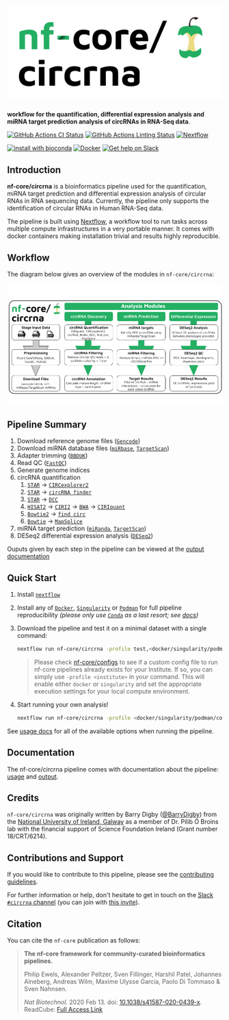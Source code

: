 # ![nf-core/circrna](docs/images/nf-core-circrna_logo.png)

**workflow for the quantification, differential expression analysis and miRNA target prediction analysis of circRNAs in RNA-Seq data**.

[![GitHub Actions CI Status](https://github.com/nf-core/circrna/workflows/nf-core%20CI/badge.svg)](https://github.com/nf-core/circrna/actions)
[![GitHub Actions Linting Status](https://github.com/nf-core/circrna/workflows/nf-core%20linting/badge.svg)](https://github.com/nf-core/circrna/actions)
[![Nextflow](https://img.shields.io/badge/nextflow-%E2%89%A520.04.0-brightgreen.svg)](https://www.nextflow.io/)

[![install with bioconda](https://img.shields.io/badge/install%20with-bioconda-brightgreen.svg)](https://bioconda.github.io/)
[![Docker](https://img.shields.io/docker/automated/nfcore/circrna.svg)](https://hub.docker.com/r/nfcore/circrna)
[![Get help on Slack](http://img.shields.io/badge/slack-nf--core%20%23circrna-4A154B?logo=slack)](https://nfcore.slack.com/channels/circrna)

## Introduction

**nf-core/circrna** is a bioinformatics pipeline used for the quantification, miRNA target prediction and differential expression analysis of circular RNAs in RNA sequencing data. Currently, the pipeline only supports the identification of circular RNAs in Human RNA-Seq data.

The pipeline is built using [Nextflow](https://www.nextflow.io), a workflow tool to run tasks across multiple compute infrastructures in a very portable manner. It comes with docker containers making installation trivial and results highly reproducible.

## Workflow

The diagram below gives an overview of the modules in `nf-core/circrna`:

<p markdown="1" align="center">
<img src="docs/images/workflow.png" alt="workflow" width="1000">
</p>

## Pipeline Summary

1. Download reference genome files ([`Gencode`](https://www.gencodegenes.org/))
2. Download miRNA database files ([`miRbase`](http://www.mirbase.org/ftp.shtml), [`TargetScan`](http://www.targetscan.org/cgi-bin/targetscan/data_download.vert72.cgi))
3. Adapter trimming ([`BBDUK`](https://jgi.doe.gov/data-and-tools/bbtools/bb-tools-user-guide/bbduk-guide/))
4. Read QC ([`FastQC`](http://www.bioinformatics.babraham.ac.uk/projects/fastqc/))
5. Generate genome indices
6. circRNA quantification
    1. [`STAR`](https://github.com/alexdobin/STAR) -> [`CIRCexplorer2`](https://circexplorer2.readthedocs.io/en/latest/)
    2. [`STAR`](https://github.com/alexdobin/STAR) -> [`circRNA finder`](https://github.com/orzechoj/circRNA_finder)
    3. [`STAR`](https://github.com/alexdobin/STAR) -> [`DCC`](https://github.com/dieterich-lab/DCC)
    4. [`HISAT2`](http://daehwankimlab.github.io/hisat2/) -> [`CIRI2`](https://sourceforge.net/projects/ciri/files/CIRI2/) -> [`BWA`](http://bio-bwa.sourceforge.net/) -> [`CIRIquant`](https://github.com/Kevinzjy/CIRIquant)
    5. [`Bowtie2`](http://bowtie-bio.sourceforge.net/bowtie2/index.shtml) -> [`find circ`](https://github.com/marvin-jens/find_circ)
    6. [`Bowtie`](http://bowtie-bio.sourceforge.net/index.shtml) -> [`MapSplice`](http://www.netlab.uky.edu/p/bioinfo/MapSplice2)
7. miRNA target prediction ([`miRanda`](http://cbio.mskcc.org/miRNA2003/miranda.html), [`TargetScan`](http://www.targetscan.org/cgi-bin/targetscan/data_download.vert72.cgi))
8. DESeq2 differential expression analysis ([`DESeq2`](https://bioconductor.org/packages/release/bioc/html/DESeq2.html))

Ouputs given by each step in the pipeline can be viewed at the [output documentation](https://nf-co.re/circrna/dev/output)

## Quick Start

1. Install [`nextflow`](https://nf-co.re/usage/installation)

2. Install any of [`Docker`](https://docs.docker.com/engine/installation/), [`Singularity`](https://www.sylabs.io/guides/3.0/user-guide/) or [`Podman`](https://podman.io/) for full pipeline reproducibility _(please only use [`Conda`](https://conda.io/miniconda.html) as a last resort; see [docs](https://nf-co.re/usage/configuration#basic-configuration-profiles))_

3. Download the pipeline and test it on a minimal dataset with a single command:

    ```bash
    nextflow run nf-core/circrna -profile test,<docker/singularity/podman/conda/institute>
    ```

    > Please check [nf-core/configs](https://github.com/nf-core/configs#documentation) to see if a custom config file to run nf-core pipelines already exists for your Institute. If so, you can simply use `-profile <institute>` in your command. This will enable either `docker` or `singularity` and set the appropriate execution settings for your local compute environment.

4. Start running your own analysis!

    <!-- TODO nf-core: Update the example "typical command" below used to run the pipeline -->

    ```bash
    nextflow run nf-core/circrna -profile <docker/singularity/podman/conda/institute> --input '*_R{1,2}.fastq.gz' --genome GRCh37
    ```

See [usage docs](https://nf-co.re/circrna/usage) for all of the available options when running the pipeline.

## Documentation

The nf-core/circrna pipeline comes with documentation about the pipeline: [usage](https://nf-co.re/circrna/usage) and [output](https://nf-co.re/circrna/output).

<!-- TODO nf-core: Add a brief overview of what the pipeline does and how it works -->

## Credits

`nf-core/circrna` was originally written by Barry Digby ([@BarryDigby](https://github.com/BarryDigby)) from the [National University of Ireland, Galway](http://www.nuigalway.ie/index-internal.html) as a member of Dr. Pilib Ó Broins lab with the financial support of Science Foundation Ireland (Grant number 18/CRT/6214).


## Contributions and Support

If you would like to contribute to this pipeline, please see the [contributing guidelines](.github/CONTRIBUTING.md).

For further information or help, don't hesitate to get in touch on the [Slack `#circrna` channel](https://nfcore.slack.com/channels/circrna) (you can join with [this invite](https://nf-co.re/join/slack)).

## Citation

<!-- TODO nf-core: Add citation for pipeline after first release. Uncomment lines below and update Zenodo doi. -->
<!-- If you use  nf-core/circrna for your analysis, please cite it using the following doi: [10.5281/zenodo.XXXXXX](https://doi.org/10.5281/zenodo.XXXXXX) -->

You can cite the `nf-core` publication as follows:

> **The nf-core framework for community-curated bioinformatics pipelines.**
>
> Philip Ewels, Alexander Peltzer, Sven Fillinger, Harshil Patel, Johannes Alneberg, Andreas Wilm, Maxime Ulysse Garcia, Paolo Di Tommaso & Sven Nahnsen.
>
> _Nat Biotechnol._ 2020 Feb 13. doi: [10.1038/s41587-020-0439-x](https://dx.doi.org/10.1038/s41587-020-0439-x).
> ReadCube: [Full Access Link](https://rdcu.be/b1GjZ)
